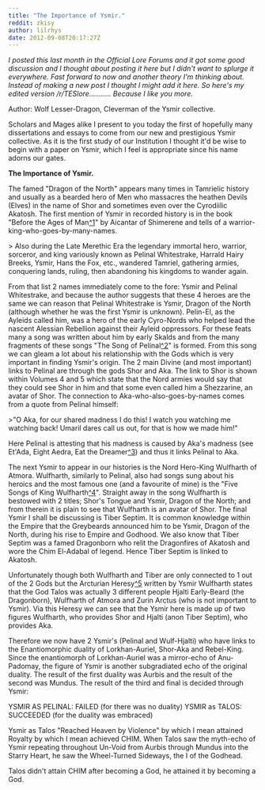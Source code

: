 ```yaml
---
title: "The Importance of Ysmir."
reddit: zkisy
author: lilrhys
date: 2012-09-08T20:17:27Z
---
```


*I posted this last month in the Official Lore Forums and it got some good discussion and I thought about posting it here but I didn't want to splurge it everywhere. Fast forward to now and another theory I'm thinking about. Instead of making a new post I thought I might add it here. So here's my edited version /r/TESlore........... Because I like you more.*

Author: Wolf Lesser-Dragon, Cleverman of the Ysmir collective.

Scholars and Mages alike I present to you today the first of hopefully many dissertations and essays to come from our new and prestigious Ysmir collective. As it is the first study of our Institution I thought it'd be wise to begin with a paper on Ysmir, which I feel is appropriate since his name adorns our gates.

**The Importance of Ysmir.**

The famed "Dragon of the North" appears many times in Tamrielic history and usually as a bearded hero of Men who massacres the heathen Devils (Elves)  in the name of Shor and sometimes even over the Cyrodiilic Akatosh. The first mention of Ysmir in recorded history is in the book "Before the Ages of Man[^1](http://www.imperial-library.info/content/ages-man)" by Aicantar of Shimerene and tells of a warrior-king-who-goes-by-many-names.

&gt; Also during the Late Merethic Era the legendary immortal hero, warrior, sorceror, and king variously known as Pelinal Whitestrake, Harrald Hairy Breeks, Ysmir, Hans the Fox, etc., wandered Tamriel, gathering armies, conquering lands, ruling, then abandoning his kingdoms to wander again.

From that list 2 names immediately come to the fore: Ysmir and Pelinal Whitestrake, and because the author suggests that these 4 heroes are the same we can reason that Pelinal Whitestrake is Ysmir, Dragon of the North (although whether he was the first Ysmir is unknown). Pelin-El, as the Ayleids called him, was a hero of the early Cyro-Nords who helped lead the nascent Alessian Rebellion against their Ayleid oppressors. For these feats many a song was written about him by early Skalds and from the many fragments of these songs "The Song of Pelinal[^2](http://www.imperial-library.info/content/song-pelinal)" is formed. From this song we can gleam a lot about his relationship with the Gods which is very important in finding Ysmir's origin. The 2 main Divine (and most important) links to Pelinal are through the gods Shor and Aka. The link to Shor is shown within Volumes 4 and 5 which state that the Nord armies would say that they could see Shor in him and that some even called him a Shezzarine, an avatar of Shor. The connection to Aka-who-also-goes-by-names comes from a quote from Pelinal himself:

&gt;"O Aka, for our shared madness I do this! I watch you watching me watching back! Umaril dares call us out, for that is how we made him!"

Here Pelinal is attesting that his madness is caused by Aka's madness (see Et'Ada, Eight Aedra, Eat the Dreamer[^3](http://www.imperial-library.info/content/etada-eight-aedra-eat-dreamer)) and thus it links Pelinal to Aka.

The next Ysmir to appear in our histories is the Nord Hero-King Wulfharth of Atmora. Wulfharth, similarly to Pelinal, also had songs sung about his heroics and the most famous one (and a favourite of mine) is the "Five Songs of King Wulfharth[^4](http://www.imperial-library.info/content/five-songs-king-wulfharth)". Straight away in the song Wulfharth is bestowed with 2 titles; Shor's Tongue and Ysmir, Dragon of the North; and from therein it is plain to see that Wulfharth is an avatar of Shor. The final Ysmir I shall be discussing is Tiber Septim. It is common knowledge within the Empire that the Greybeards announced him to be Ysmir, Dragon of the North, during his rise to Empire and Godhood. We also know that Tiber Septim was a famed Dragonborn who relit the Dragonfires of Akatosh and wore the Chim El-Adabal of legend. Hence Tiber Septim is linked to Akatosh.

Unfortunately though both Wulfharth and Tiber are only connected to 1 out of the 2 Gods but the Arcturian Heresy[^5](http://www.imperial-library.info/content/arcturian-heresy-0) written by Ysmir Wulfharth states that the God Talos was actually 3 different people Hjalti Early-Beard (the Dragonborn), Wulfharth of Atmora and Zurin Arctus (who is not important to Ysmir). Via this Heresy we can see that the Ysmir here is made up of two figures Wulfharth, who provides Shor and Hjalti (anon Tiber Septim), who provides Aka.

Therefore we now have 2 Ysmir's (Pelinal and Wulf-Hjalti) who have links to the Enantiomorphic duality of Lorkhan-Auriel, Shor-Aka and Rebel-King. Since the enantiomorph of Lorkhan-Auriel was a mirror-echo of Anu-Padomay, the figure of Ysmir is another subgradiated echo of the original duality. The result of the first duality was Aurbis and the result of the second was Mundus. The result of the third and final is decided through Ysmir:

YSMIR AS PELINAL: FAILED (for there was no duality)
YSMIR as TALOS: SUCCEEDED (for the duality was embraced)

Ysmir as Talos "Reached Heaven by Violence" by which I mean attained Royalty by which I mean achieved CHIM. When Talos saw the myth-echo of Ysmir repeating throughout Un-Void from Aurbis through Mundus into the Starry Heart, he saw the Wheel-Turned Sideways, the I of the Godhead.

Talos didn't attain CHIM after becoming a God, he attained it by becoming a God.
